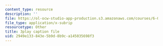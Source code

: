```yaml
---
content_type: resource
description: ''
file: https://ol-ocw-studio-app-production.s3.amazonaws.com/courses/6-004-computation-structures-spring-2017/2949e133843e5b9d8b9ca145035698f3_781P9Ixmi0g.vtt
file_type: application/x-subrip
resourcetype: Other
title: 3play caption file
uid: 2949e133-843e-5b9d-8b9c-a145035698f3
---
```

